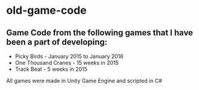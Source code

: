 # old-game-code

## Game Code from the following games that I have been a part of developing:
- Picky Birds - January 2015 to January 2016
- One Thousand Cranes - 15 weeks in 2015
- Track Beat - 5 weeks in 2015

All games were made in Unity Game Engine and scripted in C#
